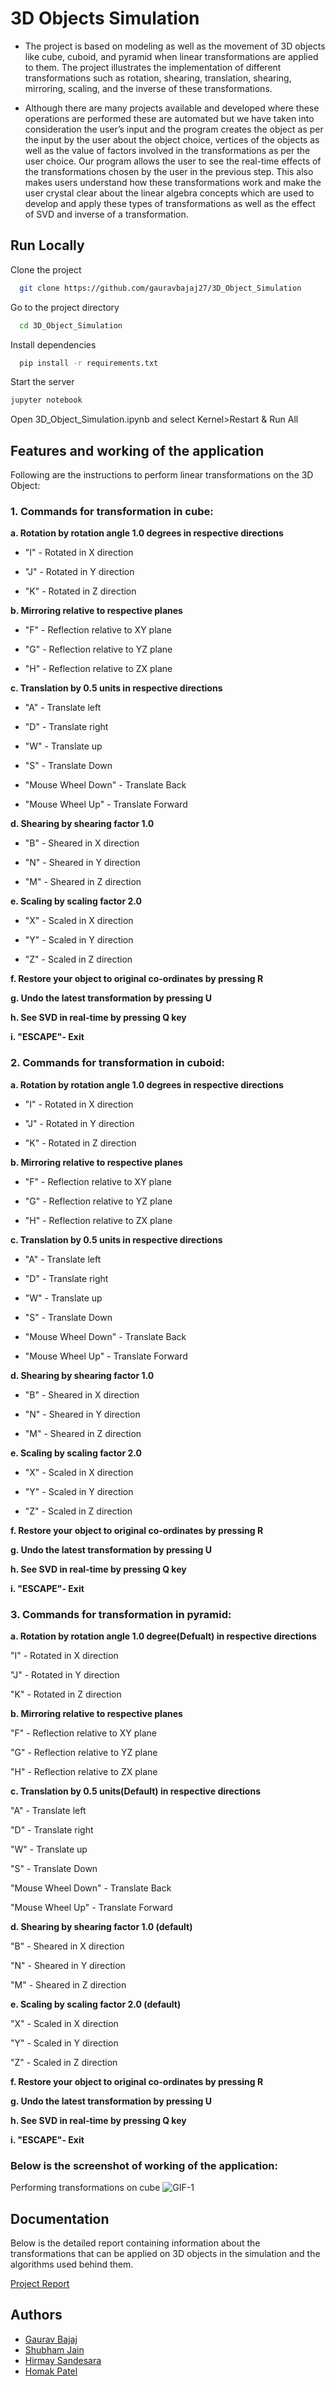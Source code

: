 # 3D Objects Simulation
- The project is based on modeling as well as the movement of 3D objects like cube, cuboid, and pyramid when linear transformations are applied to them. The project illustrates the implementation of different transformations such as rotation, shearing, translation, shearing, mirroring, scaling, and the inverse of these transformations.

- Although there are many projects available and developed where these operations are performed these are automated but we have taken into consideration the user’s input and the program creates the object as per the input by the user about the object choice, vertices of the objects as well as the value of factors involved in the transformations as per the user choice. Our program allows the user to see the real-time effects of the transformations chosen by the user in the previous step. This also makes users understand how these transformations work and make the user crystal clear about the linear algebra concepts which are used to develop and apply these types of transformations as well as the effect of SVD and inverse of a transformation.




## Run Locally

Clone the project

```bash
  git clone https://github.com/gauravbajaj27/3D_Object_Simulation
```

Go to the project directory

```bash
  cd 3D_Object_Simulation
```

Install dependencies

```bash
  pip install -r requirements.txt
```

Start the server

```bash
jupyter notebook
```
Open 3D_Object_Simulation.ipynb and select Kernel>Restart & Run All

  
## Features and working of the application
Following are the instructions to perform linear transformations on the 3D Object:

### **1. Commands for transformation in cube:** 

**a. Rotation by rotation angle 1.0 degrees in respective directions**

- "I" - Rotated in X direction

- "J" - Rotated in Y direction

- "K" - Rotated in Z direction

**b. Mirroring relative to respective planes**

- "F" - Reflection relative to XY plane

- "G" - Reflection relative to YZ plane

- "H" - Reflection relative to ZX plane

**c. Translation by 0.5 units in respective directions**

- "A" - Translate left

- "D" - Translate right

- "W" - Translate up

- "S" - Translate Down

- "Mouse Wheel Down" - Translate Back

- "Mouse Wheel Up" - Translate Forward

**d. Shearing by shearing factor 1.0**

- "B" - Sheared in X direction

- "N" - Sheared in Y direction

- "M" - Sheared in Z direction

**e. Scaling by scaling factor 2.0**

- "X" - Scaled in X direction

- "Y" - Scaled in Y direction

- "Z" - Scaled in Z direction

**f. Restore your object to original co-ordinates by pressing R**

**g. Undo the latest transformation by pressing U**

**h. See SVD in real-time by pressing Q key**

**i. "ESCAPE"- Exit**  

### **2. Commands for transformation in cuboid:** 

**a. Rotation by rotation angle 1.0 degrees in respective directions**

- "I" - Rotated in X direction

- "J" - Rotated in Y direction

- "K" - Rotated in Z direction

**b. Mirroring relative to respective planes**

- "F" - Reflection relative to XY plane

- "G" - Reflection relative to YZ plane

- "H" - Reflection relative to ZX plane

**c. Translation by 0.5 units in respective directions**

- "A" - Translate left

- "D" - Translate right

- "W" - Translate up

- "S" - Translate Down

- "Mouse Wheel Down" - Translate Back

- "Mouse Wheel Up" - Translate Forward

**d. Shearing by shearing factor 1.0**

- "B" - Sheared in X direction

- "N" - Sheared in Y direction

- "M" - Sheared in Z direction

**e. Scaling by scaling factor 2.0**

- "X" - Scaled in X direction

- "Y" - Scaled in Y direction

- "Z" - Scaled in Z direction

**f. Restore your object to original co-ordinates by pressing R**

**g. Undo the latest transformation by pressing U**

**h. See SVD in real-time by pressing Q key**

**i. "ESCAPE"- Exit**
 

### **3. Commands for transformation in pyramid:**

**a. Rotation by rotation angle 1.0 degree(Defualt) in respective directions**
    
"I" - Rotated in X direction

"J" - Rotated in Y direction

"K" - Rotated in Z direction

**b. Mirroring relative to respective planes**
  
"F" - Reflection relative to XY plane

"G" - Reflection relative to YZ plane

"H" - Reflection relative to ZX plane

**c. Translation by 0.5 units(Default) in respective directions**

"A" - Translate left

"D" - Translate right

"W" - Translate up

"S" - Translate Down

"Mouse Wheel Down" - Translate Back

"Mouse Wheel Up" - Translate Forward

**d. Shearing by shearing factor 1.0 (default)**

"B" - Sheared in X direction

"N" - Sheared in Y direction

"M" - Sheared in Z direction

**e. Scaling by scaling factor 2.0 (default)**

"X" - Scaled in X direction

"Y" - Scaled in Y direction

"Z" - Scaled in Z direction

**f. Restore your object to original co-ordinates by pressing R**

**g. Undo the latest transformation by pressing U**

**h. See SVD in real-time by pressing Q key**

**i. "ESCAPE"- Exit** 

### **Below is the screenshot of working of the application:**

Performing transformations on cube
![GIF-1](Images/cuboid_transformations.gif)


## Documentation

Below is the detailed report containing information about the transformations that can be applied on 3D objects in the simulation and the algorithms used behind them.

[Project Report](https://drive.google.com/file/d/14e-WJjNQoJzTlzzu07TPJnn8Qk-l_hAX/view?usp=sharing)

  
## Authors

- [Gaurav Bajaj](https://github.com/gauravbajaj27)
- [Shubham Jain](https://github.com/Jimmy290901)
- [Hirmay Sandesara](https://github.com/Hirmay)
- [Homak Patel](https://github.com/Homak-Patel)


  
